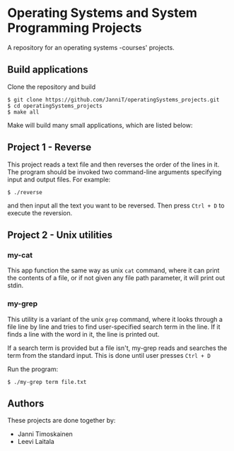 # Operating Systems and System Programming Projects
A repository for an operating systems -courses' projects. 

## Build applications

Clone the repository and build

```
$ git clone https://github.com/JanniT/operatingSystems_projects.git
$ cd operatingSystems_projects
$ make all
```

Make will build many small applications, which are listed below:


## Project 1 - Reverse

This project reads a text file and then reverses the order of the lines in it. 
The program should be invoked two command-line arguments specifying input and 
output files. For example: 

```
$ ./reverse
```
and then input all the text you want to be reversed. Then press ```Ctrl + D``` to execute the reversion.

## Project 2 - Unix utilities

### my-cat

This app function the same way as unix `cat` command, where it can print the 
contents of a file, or if not given any file path parameter, it will print out 
stdin.

### my-grep

This utility is a variant of the unix `grep` command, where it looks through a file line by line and tries to find user-specified search term in the line. If it finds a line with the word in it, the line is printed out. 

If a search term is provided but a file isn't, my-grep reads and searches the term from the standard input. This is done until user presses ```Ctrl + D```

Run the program:  

```
$ ./my-grep term file.txt
```

## Authors

These projects are done together by:
- Janni Timoskainen
- Leevi Laitala
